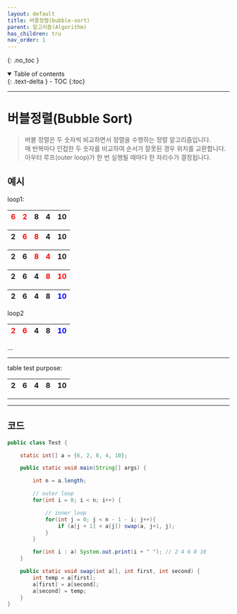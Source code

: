 ```yaml
---
layout: default
title: 버즐정렬(bubble-sort)
parent: 알고리즘(Algorithm)
has_children: tru
nav_order: 1
---
```

{: .no_toc }
<details open markdown="block">
  <summary>
    Table of contents
  </summary>
  {: .text-delta }
- TOC
{:toc}
</details>

---

# 버블정렬(Bubble Sort)

> 버블 정렬은 두 숫자씩 비교하면서 정렬을 수행하는 정렬 알고리즘입니다.  
매 반복마다 인접한 두 숫자를 비교하여 순서가 잘못된 경우 위치를 교환합니다.  
아우터 루프(outer loop)가 한 번 실행될 때마다 한 자리수가 결정됩니다.

## 예시
loop1:

| <span style="color:red"> 6 </span> | <span style="color:red"> 2 </span>  | 8 | 4 | 10 |  
|:-----------------------------------|:------------------------------------|:--|:--|:---|

| 2 | <span style="color:red"> 6 </span>  | <span style="color:red"> 8 </span> | 4 | 10 |  
|:--|:------------------------------------|:-----------------------------------|:--|:---|

| 2 | 6 | <span style="color:red"> 8 </span> | <span style="color:red"> 4 </span> | 10 |  
|:--|:--|:-----------------------------------|:-----------------------------------|:---|

| 2 | 6 | 4 | <span style="color:red"> 8 </span> | <span style="color:red"> 10 </span> |  
|:--|:--|:--|:-----------------------------------|:------------------------------------|

| 2 | 6 | 4 | 8  | <span style="color:blue"> 10 </span> |  
|:--|:--|:--|:---|:-------------------------------------|

loop2

| <span style="color:red"> 2 </span> | <span style="color:red"> 6 </span> | 4 | 8  | <span style="color:blue"> 10 </span> |  
|:-----------------------------------|:-----------------------------------|:--|:---|:-------------------------------------|

...

---
table test purpose:

| 2 | 6 | 4 | 8 | 10 |
|:--|:--|:--|:--|:---|

---

---

## 코드
```java
public class Test {

    static int[] a = {6, 2, 8, 4, 10};

    public static void main(String[] args) {

        int n = a.length;

        // outer loop
        for(int i = 0; i < n; i++) {

            // inner loop
            for(int j = 0; j < n - 1 - i; j++){
                if (a[j + 1] < a[j]) swap(a, j+1, j);
            }
        }

        for(int i : a) System.out.print(i + " "); // 2 4 6 8 10
    }

    public static void swap(int a[], int first, int second) {
        int temp = a[first];
        a[first] = a[second];
        a[second] = temp;
    }
}

```
